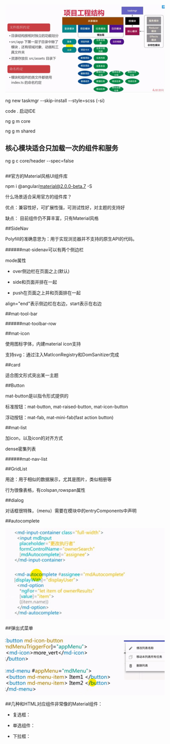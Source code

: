 ![](/assets/360截图20171026114108225.jpg)

ng new taskmgr --skip-install --style=scss    \(-si\)

code .    启动IDE

ng g m core

ng g m shared

## 

## 核心模块适合只加载一次的组件和服务

ng g c core/header --spec=false

## 




## 


##官方的Material风格UI组件库

npm i @angular/material@2.0.0-beta.7 -S

什么场景适合采用官方的组件库？

优点：兼容性好，可扩展性强，可测试性好，对主题的支持好

缺点： 目前组件仍不算丰富，只有Material风格


##SideNav

Polyfill的准确意思为：用于实现浏览器并不支持的原生API的代码。

######mat-sidenav可以有两个侧边栏

mode属性

- over侧边栏在页面之上(默认)

- side和页面并排在一起

- push在页面之上并和页面排在一起 

align="end"表示侧边栏在右边，start表示在右边


##mat-tool-bar

######mat-toolbar-row


##mat-icon

使用图标字体，内建material icon支持

支持svg：通过注入MatIconRegistry和DomSanitizer完成


##card

适合图文形式突出某一主题







##Button

mat-button是以指令形式提供的

标准按钮：mat-button, mat-raised-button, mat-icon-button

浮动按钮：mat-fab, mat-mini-fab(fast action button)




##mat-list

加icon，以及icon的对齐方式

dense密集列表


######mat-nav-list





##GridList

用途：用于相似的数据展示，尤其是图片，类似相册等

行为很像表格，有colspan,rowspan属性




##dialog

对话框很特殊，（menu）需要在模块中的entryComponents中声明




##autocomplete

![](/assets/360截图20171120140549967.jpg)



##弹出式菜单

![](/assets/360截图20171120140736495.jpg)



##几种和HTML对应组件非常像的Material组件：

- 复选框：<mat-checkbox>

- 单选组件：<mat-radio>

- 下拉框：<mat-select>











